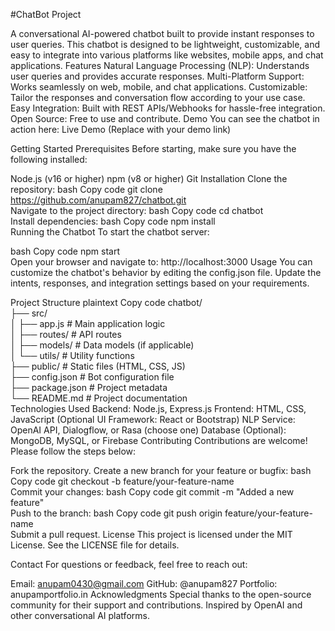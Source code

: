 #ChatBot Project

A conversational AI-powered chatbot built to provide instant responses to user queries. This chatbot is designed to be lightweight, customizable, and easy to integrate into various platforms like websites, mobile apps, and chat applications.
Features
Natural Language Processing (NLP): Understands user queries and provides accurate responses.
Multi-Platform Support: Works seamlessly on web, mobile, and chat applications.
Customizable: Tailor the responses and conversation flow according to your use case.
Easy Integration: Built with REST APIs/Webhooks for hassle-free integration.
Open Source: Free to use and contribute.
Demo
You can see the chatbot in action here: Live Demo (Replace with your demo link)

Getting Started
Prerequisites
Before starting, make sure you have the following installed:

Node.js (v16 or higher)
npm (v8 or higher)
Git
Installation
Clone the repository:
bash
Copy code
git clone https://github.com/anupam827/chatbot.git  
Navigate to the project directory:
bash
Copy code
cd chatbot  
Install dependencies:
bash
Copy code
npm install  
Running the Chatbot
To start the chatbot server:

bash
Copy code
npm start  
Open your browser and navigate to: http://localhost:3000
Usage
You can customize the chatbot's behavior by editing the config.json file. Update the intents, responses, and integration settings based on your requirements.

Project Structure
plaintext
Copy code
chatbot/  
├── src/  
│   ├── app.js          # Main application logic  
│   ├── routes/         # API routes  
│   ├── models/         # Data models (if applicable)  
│   └── utils/          # Utility functions  
├── public/             # Static files (HTML, CSS, JS)  
├── config.json         # Bot configuration file  
├── package.json        # Project metadata  
└── README.md           # Project documentation  
Technologies Used
Backend: Node.js, Express.js
Frontend: HTML, CSS, JavaScript (Optional UI Framework: React or Bootstrap)
NLP Service: OpenAI API, Dialogflow, or Rasa (choose one)
Database (Optional): MongoDB, MySQL, or Firebase
Contributing
Contributions are welcome! Please follow the steps below:

Fork the repository.
Create a new branch for your feature or bugfix:
bash
Copy code
git checkout -b feature/your-feature-name  
Commit your changes:
bash
Copy code
git commit -m "Added a new feature"  
Push to the branch:
bash
Copy code
git push origin feature/your-feature-name  
Submit a pull request.
License
This project is licensed under the MIT License. See the LICENSE file for details.

Contact
For questions or feedback, feel free to reach out:

Email: anupam0430@gmail.com
GitHub: @anupam827
Portfolio: anupamportfolio.in
Acknowledgments
Special thanks to the open-source community for their support and contributions.
Inspired by OpenAI and other conversational AI platforms.
